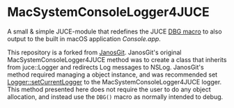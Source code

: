 # MacSystemConsoleLogger4JUCE

A small &amp; simple JUCE-module that redefines the JUCE [DBG macro](https://docs.juce.com/master/group__juce__core-system.html#ga679635952a5d2eb25f3b31398f0fcc25) to also output to the built in macOS application _Console.app_.

This repository is a forked from [JanosGit](https://github.com/JanosGit/MacSystemConsoleLogger4JUCE). JanosGit's original MacSystemConsoleLogger4JUCE method was to create a class that inherits from juce::Logger and redirects Log messages to NSLog. JanosGit's method required managing a object instance, and was recommended set [Logger::setCurrentLogger](https://docs.juce.com/master/classLogger.html#a5855a0341fc4f6ceb5418879fd685277) to the MacSystemConsoleLogger4JUCE logger. This method presented here does not require the user to do any object allocation, and instead use the `DBG()` macro as normally intended to debug.
